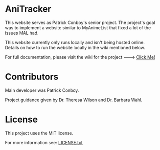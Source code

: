 # AniTracker

This website serves as Patrick Conboy's senior project. The project's goal was to implement a website similar to MyAnimeList that fixed a lot of the issues MAL had.

This website currently only runs locally and isn't being hosted online. 
Details on how to run the website locally in the wiki mentioned below.

For full documentation, please visit the wiki for the project ---> [Click Me!](https://github.com/PatrickConboy/AniTracker/wiki)

# Contributors
Main developer was Patrick Conboy.

Project guidance given by Dr. Theresa Wilson and Dr. Barbara Wahl.

# License
This project uses the MIT license. 

For more information see: [LICENSE.txt](https://github.com/PatrickConboy/World-of-Warcraft-API/blob/master/LICENSE.txt)
